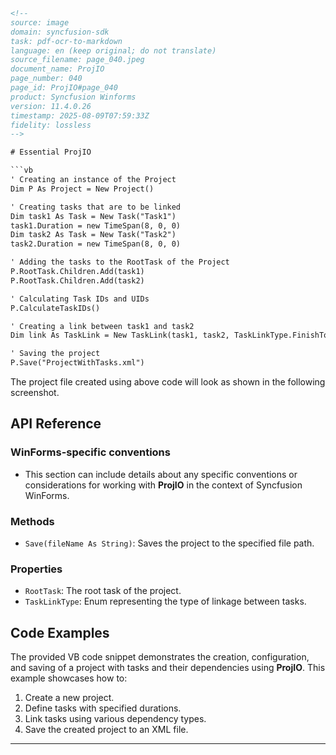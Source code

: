 ```html
<!-- 
source: image
domain: syncfusion-sdk
task: pdf-ocr-to-markdown
language: en (keep original; do not translate)
source_filename: page_040.jpeg
document_name: ProjIO
page_number: 040
page_id: ProjIO#page_040
product: Syncfusion Winforms
version: 11.4.0.26
timestamp: 2025-08-09T07:59:33Z
fidelity: lossless
-->

# Essential ProjIO

```vb
' Creating an instance of the Project
Dim P As Project = New Project()

' Creating tasks that are to be linked
Dim task1 As Task = New Task("Task1")
task1.Duration = new TimeSpan(8, 0, 0)
Dim task2 As Task = New Task("Task2")
task2.Duration = new TimeSpan(8, 0, 0)

' Adding the tasks to the RootTask of the Project
P.RootTask.Children.Add(task1)
P.RootTask.Children.Add(task2)

' Calculating Task IDs and UIDs
P.CalculateTaskIDs()

' Creating a link between task1 and task2
Dim link As TaskLink = New TaskLink(task1, task2, TaskLinkType.FinishToStart)

' Saving the project
P.Save("ProjectWithTasks.xml")
```

The project file created using above code will look as shown in the following screenshot.

## API Reference

### WinForms-specific conventions
- This section can include details about any specific conventions or considerations for working with **ProjIO** in the context of Syncfusion WinForms.

### Methods

- `Save(fileName As String)`: Saves the project to the specified file path.

### Properties

- `RootTask`: The root task of the project.
- `TaskLinkType`: Enum representing the type of linkage between tasks.

## Code Examples

The provided VB code snippet demonstrates the creation, configuration, and saving of a project with tasks and their dependencies using **ProjIO**. This example showcases how to:
1. Create a new project.
2. Define tasks with specified durations.
3. Link tasks using various dependency types.
4. Save the created project to an XML file.

---

<!-- tags: [projio, syncfusion, winforms, projectmanagement, tasklink, xml, visualbasic] keywords: [projio, tasklinktype, finishtostart, project, task, duration, calculateids, savingproject] -->
```